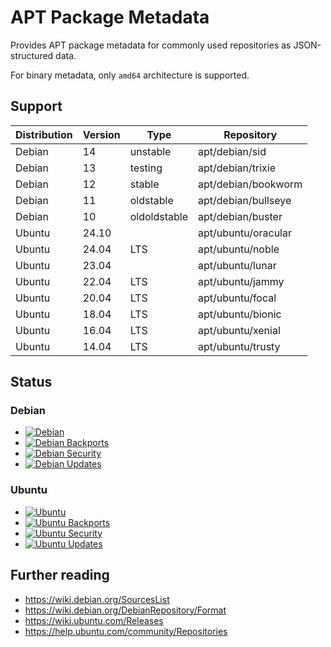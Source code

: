 # APT Package Metadata

Provides APT package metadata for commonly used repositories as JSON-structured data.

For binary metadata, only `amd64` architecture is supported.

## Support

| Distribution | Version | Type         | Repository          |
| ------------ | ------- | ------------ | ------------------- |
| Debian       | 14      | unstable     | apt/debian/sid      |
| Debian       | 13      | testing      | apt/debian/trixie   |
| Debian       | 12      | stable       | apt/debian/bookworm |
| Debian       | 11      | oldstable    | apt/debian/bullseye |
| Debian       | 10      | oldoldstable | apt/debian/buster   |
| Ubuntu       | 24.10   |              | apt/ubuntu/oracular |
| Ubuntu       | 24.04   | LTS          | apt/ubuntu/noble    |
| Ubuntu       | 23.04   |              | apt/ubuntu/lunar    |
| Ubuntu       | 22.04   | LTS          | apt/ubuntu/jammy    |
| Ubuntu       | 20.04   | LTS          | apt/ubuntu/focal    |
| Ubuntu       | 18.04   | LTS          | apt/ubuntu/bionic   |
| Ubuntu       | 16.04   | LTS          | apt/ubuntu/xenial   |
| Ubuntu       | 14.04   | LTS          | apt/ubuntu/trusty   |

## Status

### Debian

-   [![Debian](https://github.com/apt-repositories/generator/actions/workflows/debian.yml/badge.svg)](https://github.com/apt-repositories/generator/actions/workflows/debian.yml)
-   [![Debian Backports](https://github.com/apt-repositories/generator/actions/workflows/debian-backports.yml/badge.svg)](https://github.com/apt-repositories/generator/actions/workflows/debian-backports.yml)
-   [![Debian Security](https://github.com/apt-repositories/generator/actions/workflows/debian-security.yml/badge.svg)](https://github.com/apt-repositories/generator/actions/workflows/debian-security.yml)
-   [![Debian Updates](https://github.com/apt-repositories/generator/actions/workflows/debian-updates.yml/badge.svg)](https://github.com/apt-repositories/generator/actions/workflows/debian-updates.yml)

### Ubuntu

-   [![Ubuntu](https://github.com/apt-repositories/generator/actions/workflows/ubuntu.yml/badge.svg)](https://github.com/apt-repositories/generator/actions/workflows/ubuntu.yml)
-   [![Ubuntu Backports](https://github.com/apt-repositories/generator/actions/workflows/ubuntu-backports.yml/badge.svg)](https://github.com/apt-repositories/generator/actions/workflows/ubuntu-backports.yml)
-   [![Ubuntu Security](https://github.com/apt-repositories/generator/actions/workflows/ubuntu-security.yml/badge.svg)](https://github.com/apt-repositories/generator/actions/workflows/ubuntu-security.yml)
-   [![Ubuntu Updates](https://github.com/apt-repositories/generator/actions/workflows/ubuntu-updates.yml/badge.svg)](https://github.com/apt-repositories/generator/actions/workflows/ubuntu-updates.yml)


## Further reading

- https://wiki.debian.org/SourcesList
- https://wiki.debian.org/DebianRepository/Format
- https://wiki.ubuntu.com/Releases
- https://help.ubuntu.com/community/Repositories
